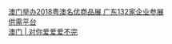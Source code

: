   
[澳门举办2018粤澳名优商品展  广东132家企业参展](http://www.dianyue.me/archives/302/cbnukx22029smu3n/)  
[供需平台](http://www.dianyue.me/archives/294/p4yspkmahfnj4ls7/)  
[澳门 | 对你爱爱爱不完](http://www.dianyue.me/archives/073/56bkfx3puu5fivox/)